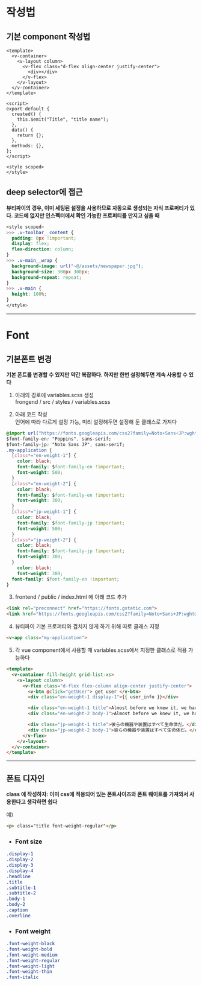 # 작성법

## 기본 component 작성법


```vue
<template>
  <v-container>
    <v-layout column>
      <v-flex class="d-flex align-center justify-center">
        <div></div>
      </v-flex>
    </v-layout>
  </v-container>
</template>

<script>
export default {
  created() {
    this.$emit("Title", "title name");
  },
  data() {
    return {};
  },
  methods: {},
};
</script>

<style scoped>
</style>
```

## **deep selector에 접근**
**뷰티파이의 경우, 이미 세팅된 설정을 사용하므로 자동으로 생성되는 자식 프로퍼티가 있다. 코드에 없지만 인스펙터에서 확인 가능한 프로퍼티를 만지고 싶을 때**

```css
<style scoped>
>>> .v-toolbar__content {
  padding: 0px !important;
  display: flex;
  flex-direction: column;
}
>>> .v-main__wrap {
  background-image: url("~@/assets/newspaper.jpg");
  background-size: 300px 300px;
  background-repeat: repeat;
}
>>> .v-main {
  height: 100%;
}
</style>
```

***
# Font

## **기본폰트 변경**

**기본 폰트를 변경할 수 있지만 약간 복잡하다. 하지만 한번 설정해두면 계속 사용할 수 있다**

1. 아래의 경로에 variables.scss 생성   
frongend / src / styles / variables.scss 


2. 아래 코드 작성   
   언어에 따라 다르게 설정 가능, 미리 설정해두면 설정해 둔 클래스로 가져다 
```css
@import url("https://fonts.googleapis.com/css2?family=Noto+Sans+JP:wght@300;500&family=Poppins:wght@300;500&display=swap");
$font-family-en: "Poppins", sans-serif;
$font-family-jp: "Noto Sans JP", sans-serif;
.my-application {
  [class*="en-weight-1"] {
    color: black;
    font-family: $font-family-en !important;
    font-weight: 500;
  }
  [class*="en-weight-2"] {
    color: black;
    font-family: $font-family-en !important;
    font-weight: 300;
  }
  [class*="jp-weight-1"] {
    color: black;
    font-family: $font-family-jp !important;
    font-weight: 500;
  }
  [class*="jp-weight-2"] {
    color: black;
    font-family: $font-family-jp !important;
    font-weight: 300;
  }
	color: black;
	font-weight: 300;
  font-family: $font-family-en !important;
}
```

3. frontend / public / index.html 에 아래 코드 추가   
```html
<link rel="preconnect" href="https://fonts.gstatic.com">
<link href="https://fonts.googleapis.com/css2?family=Noto+Sans+JP:wght@300;500&family=Poppins:wght@300;500&display=swap" rel="stylesheet">
```

4. 뷰티파이 기본 프로퍼티와 겹치지 않게 하기 위해 따로 클래스 지정   
```html
<v-app class="my-application">
```

5. 각 vue component에서 사용할 때 variables.scss에서 지정한 클래스로 적용 가능하다   
```html
<template>
  <v-container fill-height grid-list-xs>
    <v-layout column>
      <v-flex class="d-flex flex-column align-center justify-center">
        <v-btn @click="getUser"> get user </v-btn>
        <div class="en-weight-1 display-1">{{ user_info }}</div>

        <div class="en-weight-1 title">Almost before we knew it, we had left the ground.</div>
        <div class="en-weight-2 body-1">Almost before we knew it, we had left the ground.</div>

        <div class="jp-weight-1 title">彼らの機器や装置はすべて生命体だ。</div>
        <div class="jp-weight-2 body-1">彼らの機器や装置はすべて生命体だ。</div>
      </v-flex>
    </v-layout>
  </v-container>
</template>
```
 
***

## **폰트 디자인**
**class 에 작성하자: 이미 css에 적용되어 있는 폰트사이즈와 폰트 웨이트를 가져와서 사용한다고 생각하면 쉽다**

예)
```html
<p> class="title font-weight-regular"</p>
```

* ### Font size

```css
.display-1
.display-2
.display-3
.display-4
.headline
.title
.subtitle-1
.subtitle-2
.body-1
.body-2
.caption
.overline
```

* ### Font weight

```css
.font-weight-black
.font-weight-bold
.font-weight-medium
.font-weight-regular
.font-weight-light
.font-weight-thin
.font-italic
```







